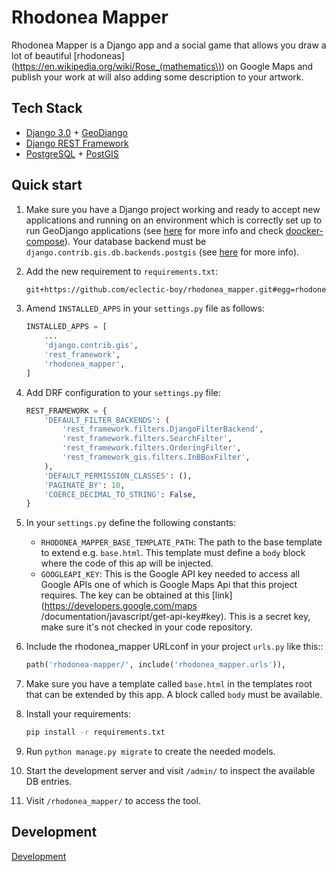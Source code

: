 # Rhodonea Mapper

Rhodonea Mapper is a Django app and a social game that allows you draw a lot of
beautiful [rhodoneas](https://en.wikipedia.org/wiki/Rose_(mathematics\)) on
 Google Maps and publish your work at will also adding
 some description to your artwork.

## Tech Stack

- [Django 3.0]() + [GeoDjango](https://docs.djangoproject.com/en/3.0/ref/contrib/gis/)
- [Django REST Framework](http://www.django-rest-framework.org/)
- [PostgreSQL](https://www.postgresql.org/) + [PostGIS](https://postgis.net/)

## Quick start

1. Make sure you have a Django project working and ready to accept new
 applications and running on an environment which is correctly set up to run
  GeoDjango applications (see [here](https://docs.djangoproject.com/en/3.0/ref/contrib/gis/install/#django)
  for more info and check [doocker-compose](./src/rhodonea-mapper/docker-compose.yml)).
  Your database backend must be `django.contrib.gis.db.backends.postgis`
  (see [here](https://docs.djangoproject.com/en/3.0/ref/contrib/gis/tutorial/#configure-settings-py)
  for more info).

1. Add the new requirement to `requirements.txt`:
    ```.txt
    git+https://github.com/eclectic-boy/rhodonea_mapper.git#egg=rhodonea-mapper
    ```

1. Amend `INSTALLED_APPS` in your `settings.py` file as follows:
    ```.py
    INSTALLED_APPS = [
        ...
        'django.contrib.gis',
        'rest_framework',
        'rhodonea_mapper',
    ]
    ```

1. Add DRF configuration to your `settings.py` file:
    ```.py
    REST_FRAMEWORK = {
        'DEFAULT_FILTER_BACKENDS': (
            'rest_framework.filters.DjangoFilterBackend',
            'rest_framework.filters.SearchFilter',
            'rest_framework.filters.OrderingFilter',
            'rest_framework_gis.filters.InBBoxFilter',
        ),
        'DEFAULT_PERMISSION_CLASSES': (),
        'PAGINATE_BY': 10,
        'COERCE_DECIMAL_TO_STRING': False,
    }
    ```

1. In your `settings.py` define the following constants:
    - `RHODONEA_MAPPER_BASE_TEMPLATE_PATH`: The path to the base template to
     extend e.g. `base.html`. This template must define a `body` block where
      the code of this ap will be injected.
    - `GOOGLEAPI_KEY`: This is the Google API key needed to access all Google
     APIs one of which is Google Maps Api that this project requires. The key
      can be obtained at this [link](https://developers.google.com/maps
      /documentation/javascript/get-api-key#key). This is a secret key, make
       sure it's not checked in your code repository.

1. Include the rhodonea_mapper URLconf in your project `urls.py` like this::
    ```.py
    path('rhodonea-mapper/', include('rhodonea_mapper.urls')),
    ```

1. Make sure you have a template called `base.html` in the templates root
 that can be extended by this app. A block called `body` must be available.

1. Install your requirements:
    ```.bash
    pip install -r requirements.txt
    ```

1. Run `python manage.py migrate` to create the needed models.

1. Start the development server and visit `/admin/` to inspect the available
 DB entries.

1. Visit `/rhodonea_mapper/` to access the tool.


## Development

[Development](rhodonea_mapper/docs/development.md)
